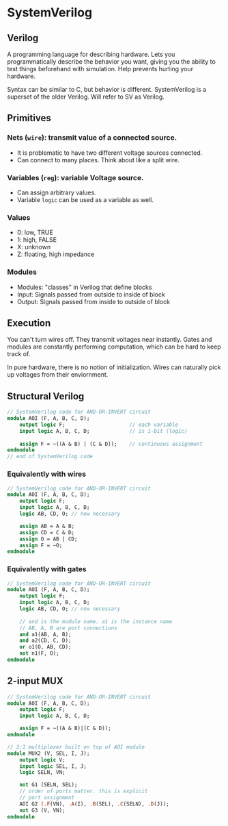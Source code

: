 # SystemVerilog

## Verilog

A programming language for describing hardware. Lets you programmatically describe the behavior you want, giving you the ability to test things beforehand with simulation. Help prevents hurting your hardware.

Syntax can be similar to C, but behavior is different. SystemVerilog is a superset of the older Verilog. Will refer to SV as Verilog.

## Primitives

### Nets (`wire`): transmit value of a connected source.
- It is problematic to have two different voltage sources connected.
- Can connect to many places. Think about like a split wire.

### Variables (`reg`): variable Voltage source.
- Can assign arbitrary values.
- Variable `logic` can be used as a variable as well.

### Values
- 0: low, TRUE
- 1: high, FALSE
- X: unknown
- Z: floating, high impedance


### Modules

- Modules: "classes" in Verilog that define blocks
- Input: Signals passed from outside to inside of block
- Output: Signals passed from inside to outside of block

## Execution

You can't turn wires off. They transmit voltages near instantly. Gates and modules are constantly performing computation, which can be hard to keep track of.

In pure hardware, there is no notion of initialization. Wires can naturally pick up voltages from their enviornment.


## Structural Verilog

```sv
// SystemVerilog code for AND-OR-INVERT circuit
module AOI (F, A, B, C, D);
    output logic F;                     // each variable
    input logic A, B, C, D;             // is 1-bit (logic)
    
    assign F = ~((A & B) | (C & D));    // continuous assignment
endmodule
// end of SystemVerilog code
```

### Equivalently with wires

```sv
// SystemVerilog code for AND-OR-INVERT circuit
module AOI (F, A, B, C, D);
    output logic F;
    input logic A, B, C, D;
    logic AB, CD, O; // now necessary

    assign AB = A & B;
    assign CD = C & D;
    assign O = AB | CD;
    assign F = ~O;
endmodule
```

### Equivalently with gates

```sv
// SystemVerilog code for AND-OR-INVERT circuit
module AOI (F, A, B, C, D);
    output logic F;
    input logic A, B, C, D;
    logic AB, CD, O; // now necessary
    
    // and is the module name. a1 is the instance name
    // AB, A, B are port connections
    and a1(AB, A, B);
    and a2(CD, C, D);
    or o1(O, AB, CD);
    not n1(F, O);
endmodule
```

## 2-input MUX
```sv
// SystemVerilog code for AND-OR-INVERT circuit
module AOI (F, A, B, C, D);
    output logic F;
    input logic A, B, C, D;

    assign F = ~((A & B)|(C & D));
endmodule
```

```sv
// 2:1 multiplexer built on top of AOI module
module MUX2 (V, SEL, I, J);
    output logic V;
    input logic SEL, I, J;
    logic SELN, VN;

    not G1 (SELN, SEL);
    // order of ports matter. this is explicit
    // port assignment
    AOI G2 (.F(VN), .A(I), .B(SEL), .C(SELN), .D(J));
    not G3 (V, VN);
endmodule
```
